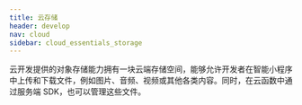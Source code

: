 ```yaml
---
title: 云存储 
header: develop
nav: cloud
sidebar: cloud_essentials_storage
---
```




云开发提供的对象存储能力拥有一块云端存储空间，能够允许开发者在智能小程序中上传和下载文件，例如图片、音频、视频或其他各类内容。同时，在云函数中通过服务端 SDK，也可以管理这些文件。

